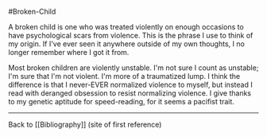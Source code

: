#Broken-Child

A broken child is one who was treated violently on enough occasions to have psychological scars from violence.  This is the phrase I use to think of my origin.  If I've ever seen it anywhere outside of my own thoughts, I no longer remember where I got it from.

Most broken children are violently unstable.  I'm not sure I count as unstable; I'm sure that I'm not violent.  I'm more of a traumatized lump.  I think the difference is that I never-EVER normalized violence to myself, but instead I read with deranged obsession to resist normalizing violence.  I give thanks to my genetic aptitude for speed-reading, for it seems a pacifist trait.

---
Back to [[Bibliography]] (site of first reference)